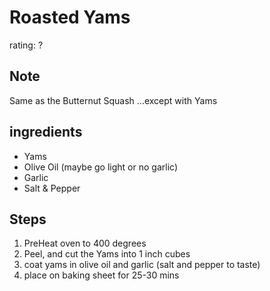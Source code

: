 # Roasted Yams
rating: ?

## Note
Same as the Butternut Squash ...except with Yams

## ingredients
* Yams
* Olive Oil (maybe go light or no garlic)
* Garlic
* Salt & Pepper

## Steps
1. PreHeat oven to 400 degrees
2. Peel, and cut the Yams into 1 inch cubes
3. coat yams in olive oil and garlic (salt and pepper to taste)
4. place on baking sheet for 25-30 mins


